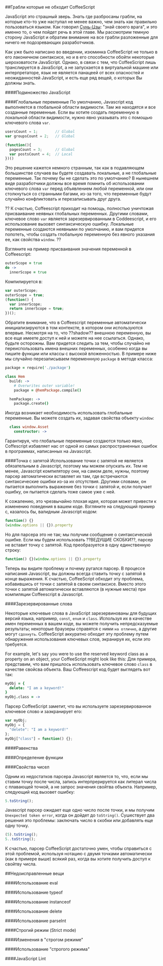 ##Грабли которые не обходит CoffeeScript

JavaScript это страшный зверь. Знать где разбросаны грабли, на которые кто-то уже наступал не менее важно, чем знать как правильно пользоваться языком. Как говорил [Сунь-Цзы][0]: "знай своего врага", и это именно то, о чем пойдет речь в этой главе. Мы рассмотрим темную сторону JavaScript и обратим внимание на все грабли разложенные для ничего не подозревающих разработчиков.

Как уже было написано во введении, изюминка CoffeeScript не только в его лаконичном синтаксисе, но и в его способности обойти  некоторые шероховатости JavaScript. Однако, в связи с тем, что CoffeeScript лишь транслируется в JavaScript, а не запускается в виртуальной машине или интерпретаторе, язык не является панацеей от всех опасностей и неожиданностей JavaScript, и есть еще ряд вещей, о которых Вы должны знать.

####Подмножество JavaScript

####Глобальные переменные
По умолчанию, Javascript код выполняется в глобальной области видимости. Там же находятся и все созданные переменные. Если вы хотите создать переменную в локальной области видимости, нужно явно указывать это с помощью ключевого слова `var`.

```javascript
usersCount = 1;        // Global
var groupsCount = 2;   // Global

(function(){              
  pagesCount = 3;      // Global
  var postsCount = 4;  // Local
})()
```

Это решение кажется немного странным, так как в подавляющем большинстве случаев вы будете создавать локальные, а не глобальные переменные. Так почему бы не сделать это по умолчанию? В нынешнем виде разработчики должны все время помнить об использовании ключевого слова `var` перед объявлением любой переменной, или они столкнуться со странными багами, из-за того, что переменные будут случайно конфликтовать и перезаписывать друг друга.

??
К счастью, Coffeescript приходит на помощь, полностью уничтожая присваивание неявных глобальных переменных. Другими словами, ключевое слово `var` является зарезервированным в Coddeescript, и его использование вызовет синтаксическую ошибку. Локальные переменные создаются неявными по умолчанию, и вам придется попотеть, чтобы создать глобальную переменную без явного указания ее, как свойства `window`.
??

Взгляните на пример присваивания значения переменной в Coffeescript:

```coffeescript
outerScope = true
do ->
  innerScope = true
```

Компилируется в:

```javascript
var outerScope;
outerScope = true;
(function() {
  var innerScope;
  return innerScope = true;
})();
```

Обратите внимание, что в Coffeescript переменные автоматически инициализируются в том контексте, в котором они используются впервые. Несмотря на то, что ??shadow?? внешнюю переменную, вы все еще имеете доступ к ней и можете на нее ссылаться. Однако, будьте осторожны. Вам придется следить за тем, чтобы случайно не переиспользовать имена внешних переменных, особенно когда вы пишите функции или классы с высокой вложенностью. В примере ниже мы случайно перезаписываем переменнную `package` в методе класса:

```coffeescript
package = require('./package')

class Hem
  build: ->
    # Overwrites outer variable!
    package = @hemPackage.compile()

  hemPackage: ->
    package.create()
```

Иногда возникает необходимость использовать глобальные переменные. Вы можете создать их, задавая свойства объекту `window`:

```coffeescript
  class window.Asset
    constructor: ->
```

Гарантируя, что глобальные переменные создаются только явно, Coffescript избавляет нас от одной из самых распространенных ошибок в программах, написанных на Javascript.

####Точка с запятой
Использование точки с запятой не является обязательным в Javascript, поэтому мы можем опускать их. Тем не менее, Javascript компилятору они, на самом деле, нужны, поэтому парсер автоматически вставляет их там, где встречаются синтаксические ошибки из-за их отсутствия. Другими словами, он пытается выполнить выражение без точки с запятой и, если получает ошибку, он пытается сделать тоже самое уже с ней.

К сожалению, это чрезвычайно плохая идея, которая может привести к изменению поведения в вашем коде. Взгляните на следующий пример с, казалось бы, валидным Javascript кодом:

```javascript
function() {}
(window.options || {}).property
```

Но для парсера это не так; мы получим сообщение о синтаксической ошибке. Если мы будем использовать ??ВЕДУЩИЕ СКОБКИ??, парсер не вставит точку с запятой. Код преобразуется в одну единственную строку:

```javascript
function() {}(window.options || {}).property
```

Теперь вы видите проблему и почему ругался парсер. В процессе написания Javascript, вы должны всегда ставить точку с запятой в конце выражения. К счастью, CoffeeScript обходит эту проблема, избавившись от точки с запятой в своем синтаксисе. Вместо этого точки с запятой автоматически вставляются (в нужные места) при компиляции Coffeescript в Javascript.

####Зарезервированные слова

Некоторые ключевые слова в JavaScript зарезервинованы для будущих версий языка, например, `const`, `enum` и `class`. Используя их в качестве имен переменных в вашем коде, вы можете получить непредсказуемые результаты; некоторые браузеры справятся с ними `на отлично`, а другие могут `сдохнуть`. CoffeeScript аккуратно обходит эту проблему путем обнаружения использования ключевых слов, экранируя их, если это требуется.

For example, let's say you were to use the reserved keyword class as a property on an object, your CoffeeScript might look like this:
Для примера, представим, что вам пришлось использовать ключевое слово `class` в качестве свойсва объекта. Ваш Coffeescript код будет выглядеть вот так:

```coffeescript
myObj = {
  delete: "I am a keyword!"
}
myObj.class = ->
```

Парсер CoffeeScript заметит, что вы используете зарезервированное ключевое слово и заэкранирует его:

```javascript
var myObj;
myObj = {
  "delete": "I am a keyword!"
};
myObj["class"] = function() {};
```

####Равенства

####Определение функции

####Свойства чисел

Одним из недостатков парсера Javascript является то, что, если мы ставим точку после числа, запись интерпрерируется как литерал числа с плавающей точкой, а не запрос значения свойтва объекта. Например, следующий код вызовет ошибку:
```javascript
5.toString();
```

Javascript парсер ожидает еще одно число после точки, и мы получим `Unexpected token error`, когда он дойдет до `toString()`. Сушествует два решения это проблемы: заключать число в скобки или добавлять еще одну точку.

```javascript
(5).toString();
5..toString();
```

К счастью, парсер CoffeeScript достаточно умен, чтобы справиться с этой проблемой, используя нотацию с двумя точками автоматически (как в примере выше) всякий раз, когда вы хотите получить доступ к свойтву числа.


##Недоисправленные вещи

####Использование eval

####Использование typeof

####Использование instanceof

####Использование delete

####Использование parseInt

####Строгий режим (Strict mode)

####Изменения в "строгом режиме"

####Использование "строгого режима"

####JavaScript Lint

[0]: https://en.wikipedia.org/wiki/Sun_Tzu
